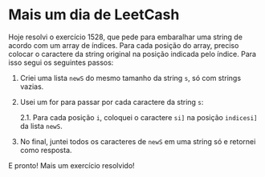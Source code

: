 # Mais um dia de LeetCash

Hoje resolvi o exercício 1528, que pede para embaralhar uma string de acordo com um array de índices. Para cada posição do array, preciso colocar o caractere da string original na posição indicada pelo índice. Para isso segui os seguintes passos:

1. Criei uma lista `newS` do mesmo tamanho da string `s`, só com strings vazias.
2. Usei um for para passar por cada caractere da string `s`:

    2.1. Para cada posição `i`, coloquei o caractere `si]` na posição `indicesi]` da lista `newS`.

3. No final, juntei todos os caracteres de `newS` em uma string só e retornei como resposta.

E pronto! Mais um exercício resolvido!